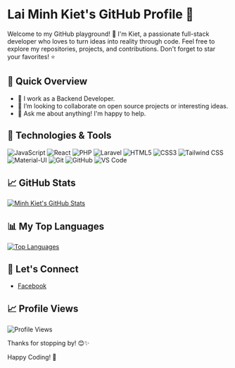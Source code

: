# Lai Minh Kiet's GitHub Profile 🚀

Welcome to my GitHub playground! 👋 I'm Kiet, a passionate full-stack developer who loves to turn ideas into reality through code. Feel free to explore my repositories, projects, and contributions. Don't forget to star your favorites! ⭐️

## 🚀 Quick Overview

- 🔭 I work as a Backend Developer.
- 👯 I’m looking to collaborate on open source projects or interesting ideas.
- 💬 Ask me about anything! I'm happy to help.

## 🔧 Technologies & Tools

![JavaScript](https://img.shields.io/badge/JavaScript-F7DF1E?style=flat&logo=javascript&logoColor=black)
![React](https://img.shields.io/badge/React-61DAFB?style=flat&logo=react&logoColor=white)
![PHP](https://img.shields.io/badge/PHP-000000?style=flat&logo=php&logoColor=blue)
![Laravel](https://img.shields.io/badge/Laravel-000000?style=flat&logo=laravel&logoColor=red)
![HTML5](https://img.shields.io/badge/HTML5-E34F26?style=flat&logo=html5&logoColor=white)
![CSS3](https://img.shields.io/badge/CSS3-1572B6?style=flat&logo=css3&logoColor=white)
![Tailwind CSS](https://img.shields.io/badge/Tailwind%20CSS-38B2AC?style=flat&logo=tailwind-css&logoColor=white)
![Material-UI](https://img.shields.io/badge/Material--UI-0081CB?style=flat&logo=material-ui&logoColor=white)
![Git](https://img.shields.io/badge/Git-F05032?style=flat&logo=git&logoColor=white)
![GitHub](https://img.shields.io/badge/GitHub-181717?style=flat&logo=github&logoColor=white)
![VS Code](https://img.shields.io/badge/VS%20Code-007ACC?style=flat&logo=visual-studio-code&logoColor=white)


## 📈 GitHub Stats

[![Minh Kiet's GitHub Stats](https://github-readme-stats.vercel.app/api?username=laiminhkiet7522&count_private=true&show_icons=true&theme=radical)](https://github.com/laiminhkiet7522)

## 📊 My Top Languages

[![Top Languages](https://github-readme-stats.vercel.app/api/top-langs/?username=laiminhkiet7522&layout=compact&theme=radical)](https://github.com/laiminhkiet7522)

## 🌟 Let's Connect

- [Facebook](https://www.facebook.com/laiminhkiet2275)

## 📈 Profile Views

![Profile Views](https://komarev.com/ghpvc/?username=laiminhkiet7522&color=brightgreen)

Thanks for stopping by! 😊✨

Happy Coding! 🚀
